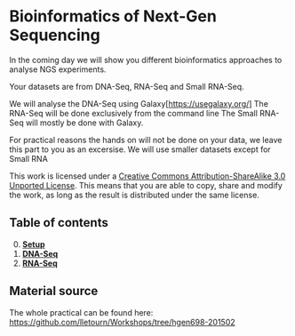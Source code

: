 # Bioinformatics of Next-Gen Sequencing
In the coming day we will show you different bioinformatics approaches to analyse NGS experiments.

Your datasets are from DNA-Seq, RNA-Seq and Small RNA-Seq.

We will analyse the DNA-Seq using Galaxy[https://usegalaxy.org/]
The RNA-Seq will be done exclusively from the command line
The Small RNA-Seq will mostly be done with Galaxy.

For practical reasons the hands on will not be done on your data, we leave this part to you as an excersise. We will use smaller datasets except for Small RNA

This work is licensed under a [Creative Commons Attribution-ShareAlike 3.0 Unported License](http://creativecommons.org/licenses/by-sa/3.0/deed.en_US). This means that you are able to copy, share and modify the work, as long as the result is distributed under the same license.

## Table of contents

0. **[Setup](doc/00-Setup.md)**
1. **[DNA-Seq](doc/01-DNASeq.md)**
2. **[RNA-Seq](doc/10-RNASeq.md)**

## Material source
The whole practical can be found here:  
https://github.com/lletourn/Workshops/tree/hgen698-201502

